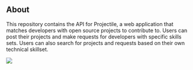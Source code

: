 <h2>About</h2>

This repository contains the API for Projectile, a web application that matches developers with open source projects to contribute to. Users can post their projects and make requests for developers with specific skills sets. Users can also search for projects and requests based on their own technical skillset.

<img src="https://i.imgur.com/1EUMTag.png"></img>




